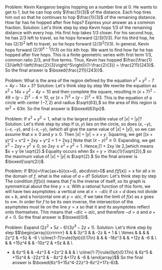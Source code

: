Problem:
Kevin Kangaroo begins hopping on a number line at 0. He wants to get to 1, but he can hop only $\frac{1}{3}$ of the distance. Each hop tires him out so that he continues to hop $\frac{1}{3}$ of the remaining distance. How far has he hopped after five hops? Express your answer as a common fraction.
Solution:
Let's think step by step
Kevin hops $1/3$ of the remaining distance with every hop.
His first hop takes $1/3$ closer.
For his second hop, he has $2/3$ left to travel, so he hops forward $(2/3)(1/3)$.
For his third hop, he has $(2/3)^2$ left to travel, so he hops forward $(2/3)^2(1/3)$.
In general, Kevin hops forward $(2/3)^{k-1}(1/3)$ on his $k$th hop.
We want to find how far he has hopped after five hops.
This is a finite geometric series with first term $1/3$, common ratio $2/3$, and five terms.
Thus, Kevin has hopped $\frac{\frac{1}{3}\left(1-\left(\frac{2}{3}\right)^5\right)}{1-\frac{2}{3}} = \frac{211}{243}$.
So the final answer is $\boxed{\frac{211}{243}}$.


Problem:
What is the area of the region defined by the equation $x^2+y^2 - 7 = 4y-14x+3$?
Solution:
Let's think step by step
We rewrite the equation as $x^2 + 14x + y^2 - 4y = 10$ and then complete the square,
resulting in  $(x+7)^2-49 + (y-2)^2-4=10$,
or $(x+7)^2+(y-2)^2=63$.
This is the equation of a circle with center $(-7, 2)$ and radius $\sqrt{63},$
so the area of this region is $\pi r^2 = 63\pi$.
So the final answer is $\boxed{63\pi}$.


Problem:
If $x^2+y^2=1$, what is the largest possible value of $|x|+|y|$?
Solution:
Let's think step by step
If $(x,y)$ lies on the circle,
so does $(x,-y),$ $(-x,-y),$ and $(-x,-y),$ (which all give the same value of $|x| + |y|$),
so we can assume that $x \ge 0$ and $y \ge 0.$
Then $|x| + |y| = x + y.$  Squaring, we get
\[(x + y)^2 = x^2 + 2xy + y^2 = 1 + 2xy.\]
Note that $(x - y)^2 \ge 0.$
Expanding, we get $x^2 - 2xy + y^2 \ge 0,$ so $2xy \le x^2 + y^2 = 1.$
Hence,\[1 + 2xy \le 2,\]which means $x + y \le \sqrt{2}.$
Equality occurs when $x = y = \frac{1}{\sqrt{2}},$
so the maximum value of $|x| + |y|$ is $\sqrt{2}.$
So the final answer is $\boxed{\sqrt{2}}$.


Problem:
If $f(x)=\frac{ax+b}{cx+d}, abcd\not=0$ and $f(f(x))=x$ for all $x$ in the domain of $f$, what is the value of $a+d$?
Solution:
Let's think step by step
The condition $f(f(x))$ means that $f$ is the inverse of itself,
so its graph is symmetrical about the line $y = x$.
With a rational function of this form, we will have two asymptotes:
a vertical one at $x=-d/c$ if $cx+d$ does not divide $ax+b$,
and a horizontal one at $y=a/c$,
if we take the limit of $f(x)$ as $x$ goes to $\pm\infty$.
In order for $f$ to be its own inverse, the intersection of the asymptotes must lie on the line $y=x$
so that it and its asymptotes reflect onto themselves.
This means that $-d/c=a/c$,
and therefore $-d=a$ and $a+d=0$.
So the final answer is $\boxed{0}$.


Problem:
Expand $(2z^2 + 5z - 6)(3z^3 - 2z + 1)$.
Solution:
Let's think step by step
$$\begin{array}{crrrrrrr}
& & & 3z^3 & & -2z & + 1 & \\
\times & & & & 2z^2 & +5z & -6 \\
\cline{1-7}\rule{0pt}{0.17in}
& & & -18z^3 & & +12z & -6 & \\
& & +15z^4 & & -10z^2 & +5z & & \\
+ & 6z^5 & & -4z^3 & +2z^2 & & & \\
\cline{1-7}\rule{0pt}{0.17in}
& 6z^5 & +15z^4 & -22z^3 & - 8z^2 &+17z & -6 &
\end{array}$$
So the final answer is $\boxed{6z^5+15z^4-22z^3-8z^2+17z-6}$.